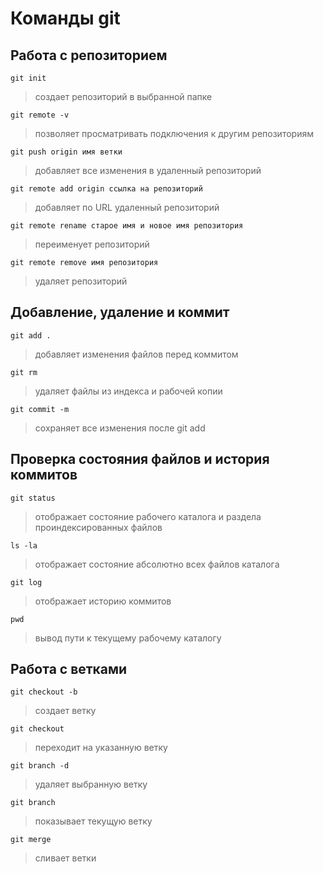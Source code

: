 # Команды git
## Работа с репозиторием
```
git init
```
>создает репозиторий в выбранной папке
```
git remote -v
```
>позволяет просматривать подключения к другим репозиториям
```
git push origin имя ветки
```
>добавляет все изменения в удаленный репозиторий
```
git remote add origin ссылка на репозиторий
```
> добавляет по URL удаленный репозиторий
```
git remote rename старое имя и новое имя репозитория
```
> переименует репозиторий
```
git remote remove имя репозитория
```
>удаляет репозиторий
## Добавление, удаление и коммит
```
git add .
```
>добавляет изменения файлов перед коммитом
```
git rm
```
>удаляет файлы из индекса и рабочей копии
```
git commit -m
```
> сохраняет все изменения после git add
## Проверка состояния файлов и история коммитов
```
git status
```
>отображает состояние рабочего каталога и раздела проиндексированных файлов
```
ls -la
```
>отображает состояние абсолютно всех файлов каталога
```
git log
```
>отображает историю коммитов
```
pwd
```
>вывод пути к текущему рабочему каталогу 
## Работа с ветками
```
git checkout -b
```
>создает ветку
```
git checkout
```
>переходит на указанную ветку
```
git branch -d
```
>удаляет выбранную ветку
```
git branch
```
>показывает текущую ветку
```
git merge
```
>сливает ветки

